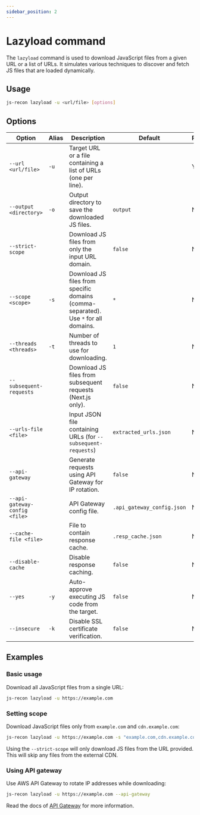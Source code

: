 ```yaml
---
sidebar_position: 2
---
```


# Lazyload command

The `lazyload` command is used to download JavaScript files from a given URL or a list of URLs. It simulates various techniques to discover and fetch JS files that are loaded dynamically.

## Usage

```bash
js-recon lazyload -u <url/file> [options]
```

## Options

| Option                        | Alias | Description                                                                         | Default                    | Required |
| ----------------------------- | ----- | ----------------------------------------------------------------------------------- | -------------------------- | -------- |
| `--url <url/file>`            | `-u`  | Target URL or a file containing a list of URLs (one per line).                      |                            | Yes      |
| `--output <directory>`        | `-o`  | Output directory to save the downloaded JS files.                                   | `output`                   | No       |
| `--strict-scope`              |       | Download JS files from only the input URL domain.                                   | `false`                    | No       |
| `--scope <scope>`             | `-s`  | Download JS files from specific domains (comma-separated). Use `*` for all domains. | `*`                        | No       |
| `--threads <threads>`         | `-t`  | Number of threads to use for downloading.                                           | `1`                        | No       |
| `--subsequent-requests`       |       | Download JS files from subsequent requests (Next.js only).                          | `false`                    | No       |
| `--urls-file <file>`          |       | Input JSON file containing URLs (for `--subsequent-requests`)                       | `extracted_urls.json`      | No       |
| `--api-gateway`               |       | Generate requests using API Gateway for IP rotation.                                | `false`                    | No       |
| `--api-gateway-config <file>` |       | API Gateway config file.                                                            | `.api_gateway_config.json` | No       |
| `--cache-file <file>`         |       | File to contain response cache.                                                     | `.resp_cache.json`         | No       |
| `--disable-cache`             |       | Disable response caching.                                                           | `false`                    | No       |
| `--yes`                       | `-y`  | Auto-approve executing JS code from the target.                                     | `false`                    | No       |
| `--insecure`                  | `-k`  | Disable SSL certificate verification.                                               | `false`                    | No       |

## Examples

### Basic usage

Download all JavaScript files from a single URL:

```bash
js-recon lazyload -u https://example.com
```

### Setting scope

Download JavaScript files only from `example.com` and `cdn.example.com`:

```bash
js-recon lazyload -u https://example.com -s "example.com,cdn.example.com"
```

Using the `--strict-scope` will only download JS files from the URL provided. This will skip any files from the external CDN.

### Using API gateway

Use AWS API Gateway to rotate IP addresses while downloading:

```bash
js-recon lazyload -u https://example.com --api-gateway
```

Read the docs of [API Gateway](./api-gateway.md) for more information.
